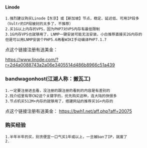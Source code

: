 #### Linode
````
1.强烈建议购买Linode【东京】或【新加坡】节点，稳定、延迟低、可用IP段多
（Vultr的IP段被封的太多了，不推荐）
2.买1G以上内存的VPS，因为PHP7对VPS内存有最低限制
3.1G内存VPS也就够用了，LNMP一键安装可能无法安装，小白推荐直接买2G内存的
但是可以用LNMP安装个PHP5.6再看WIKI手动编译PHP7.1.7

````
点这个链接注册有送美金：

https://www.linode.com/?r=2d4a0088743a2a06e3405514d486b8966c51a439

### bandwagonhost(江湖人称：搬瓦工)
```
1.一定要注册进去看，没注册的跟注册的看到的内容是有差别的
2.找介绍里有带CN2这个关键字的，优先购买这种，连大陆的快很多
3.节点机买512M+内存的就够用了，搭建网站的推荐买1G+内存的
````
点这个链接注册有送美金：
https://bwh1.net/aff.php?aff=20075


### 购买经验
```
1.半年半年的买，别贪便宜一口气买1年或以上，一旦被ban了IP，就废了
2.
```